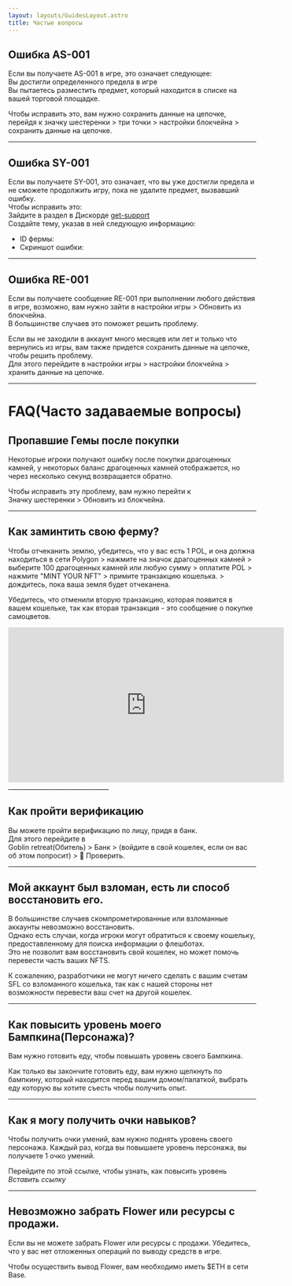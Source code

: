 ```yaml
---
layout: layouts/GuidesLayout.astro
title: Частые вопросы
---
```


## Ошибка AS-001
Если вы получаете AS-001 в игре, это означает следующее:  
Вы достигли определенного предела в игре  
Вы пытаетесь разместить предмет, который находится в списке на вашей торговой площадке.

Чтобы исправить это, вам нужно сохранить данные на цепочке,  
перейдя к значку шестеренки > три точки > настройки блокчейна > сохранить данные на цепочке.
________________________________
## Ошибка SY-001 
Если вы получаете SY-001, это означает, что вы уже достигли предела и не сможете продолжить игру, пока не удалите предмет, вызвавший ошибку.   
Чтобы исправить это:   
Зайдите в раздел в Дискорде  [get-support](https://discord.com/channels/880987707214544966/1324565749033074729)  
Создайте тему, указав в ней следующую информацию:
- ID фермы:  
- Скриншот ошибки:  
________________________________
## Ошибка RE-001 

Если вы получаете сообщение RE-001 при выполнении любого действия в игре, возможно, вам нужно зайти в настройки игры > Обновить из блокчейна.   
В большинстве случаев это поможет решить проблему.

Если вы не заходили в аккаунт много месяцев или лет и только что вернулись из игры, вам также придется сохранить данные на цепочке, чтобы решить проблему.   
Для этого перейдите в настройки игры > настройки блокчейна > хранить данные на цепочке.

________________________________  

# FAQ(Часто задаваемые вопросы)

## Пропавшие Гемы после покупки
Некоторые игроки получают ошибку после покупки драгоценных камней, у некоторых баланс драгоценных камней отображается, но через несколько секунд возвращается обратно.

Чтобы исправить эту проблему, вам нужно перейти к   
Значку шестеренки > Обновить из блокчейна.
________________________________

## Как заминтить свою ферму? 

Чтобы отчеканить землю, убедитесь, что у вас есть 1 POL, и она должна находиться в сети Polygon > нажмите на значок драгоценных камней > выберите 100 драгоценных камней или любую сумму > оплатите POL > нажмите "MINT YOUR NFT" > примите транзакцию кошелька. > дождитесь, пока ваша земля будет отчеканена.

Убедитесь, что отменили вторую транзакцию, которая появится в вашем кошельке, так как вторая транзакция - это сообщение о покупке самоцветов.
<div style={{ display: 'flex', justifyContent: 'center' }}>
  <iframe
    width="560"
    height="315"
    src="https://www.youtube.com/embed/gm7r3rJaW2g"
    frameBorder="0"
    allowFullScreen
  ></iframe>
</div>
________________________________  

## Как пройти верификацию
Вы можете пройти верификацию по лицу, придя в банк.  
Для этого перейдите в  
Goblin retreat(Обитель) > Банк > (войдите в свой кошелек, если он вас об этом попросит) > 🔎 Проверить.
________________________________  
## Мой аккаунт был взломан, есть ли способ восстановить его.
В большинстве случаев скомпрометированные или взломанные аккаунты невозможно восстановить.   
Однако есть случаи, когда игроки могут обратиться к своему кошельку, предоставленному для поиска информации о флешботах.   
Это не позволит вам восстановить свой кошелек, но может помочь перевести часть ваших NFTS.

К сожалению, разработчики не могут ничего сделать с вашим счетам SFL со взломанного кошелька, так как с нашей стороны нет возможности перевести ваш счет на другой кошелек.

________________________________
## Как повысить уровень моего Бампкина(Персонажа)?
Вам нужно готовить еду, чтобы повышать уровень своего Бампкина.

Как только вы закончите готовить еду, вам нужно щелкнуть по бампкину, который находится перед вашим домом/палаткой, выбрать еду которую вы хотите съесть чтобы получить опыт. 
________________________________
## Как я могу получить очки навыков? 
Чтобы получить очки умений, вам нужно поднять уровень своего персонажа. Каждый раз, когда вы повышаете уровень персонажа, вы получаете 1 очко умений.

Перейдите по этой ссылке, чтобы узнать, как повысить уровень *Вставить ссылку*
________________________________
## Невозможно забрать Flower или ресурсы с продажи.
Если вы не можете забрать Flower или ресурсы с продажи. Убедитесь, что у вас нет отложенных операций по выводу средств в игре.

Чтобы осуществить вывод Flower, вам необходимо иметь $ETH в сети Base.
